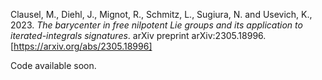 Clausel, M., Diehl, J., Mignot, R., Schmitz, L., Sugiura, N. and Usevich, K., 2023.
*The barycenter in free nilpotent Lie groups and its application to iterated-integrals signatures*. arXiv preprint arXiv:2305.18996.
[https://arxiv.org/abs/2305.18996]

Code available soon.
